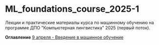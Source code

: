 # ML_foundations_course_2025-1
Лекции и практические материалы курса по машинному обучению на программе ДПО "Компьютерная лингвистика" 2025 (первый поток).

**Оглавление**
[9 апреля - Введение в машинное обучение](https://github.com/annadmitrieva/ML_foundations_course/tree/2025-1/1_lesson/)
